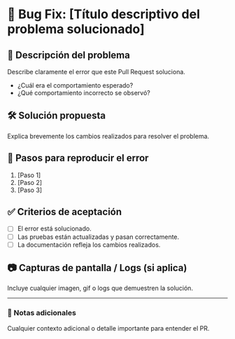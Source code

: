 # 🐛 Bug Fix: [Título descriptivo del problema solucionado]

## 📝 Descripción del problema
Describe claramente el error que este Pull Request soluciona.

- ¿Cuál era el comportamiento esperado?
- ¿Qué comportamiento incorrecto se observó?

## 🛠️ Solución propuesta
Explica brevemente los cambios realizados para resolver el problema.

## 🚨 Pasos para reproducir el error
1. [Paso 1]
2. [Paso 2]
3. [Paso 3]

## ✅ Criterios de aceptación
- [ ] El error está solucionado.
- [ ] Las pruebas están actualizadas y pasan correctamente.
- [ ] La documentación refleja los cambios realizados.

## 📷 Capturas de pantalla / Logs (si aplica)
Incluye cualquier imagen, gif o logs que demuestren la solución.

---

### 📌 Notas adicionales
Cualquier contexto adicional o detalle importante para entender el PR.
